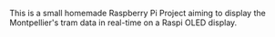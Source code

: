 This is a small homemade Raspberry Pi Project aiming to display the Montpellier's tram data in real-time on a Raspi OLED display.

